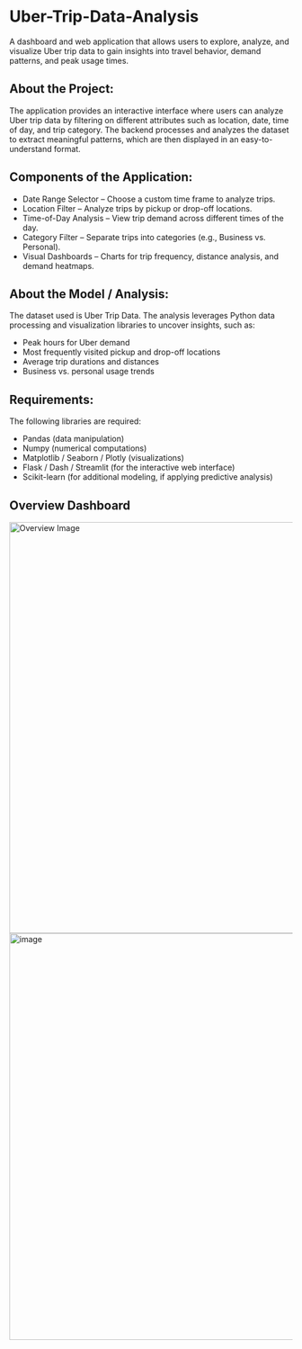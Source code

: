 # Uber-Trip-Data-Analysis
A dashboard and web application that allows users to explore, analyze, and visualize Uber trip data to gain insights into travel behavior, demand patterns, and peak usage times.

## About the Project:
The application provides an interactive interface where users can analyze Uber trip data by filtering on different attributes such as location, date, time of day, and trip category. The backend processes and analyzes the dataset to extract meaningful patterns, which are then displayed in an easy-to-understand format.

## Components of the Application:
- Date Range Selector – Choose a custom time frame to analyze trips.
- Location Filter – Analyze trips by pickup or drop-off locations.
- Time-of-Day Analysis – View trip demand across different times of the day.
- Category Filter – Separate trips into categories (e.g., Business vs. Personal).
- Visual Dashboards – Charts for trip frequency, distance analysis, and demand heatmaps.

## About the Model / Analysis:
The dataset used is Uber Trip Data. The analysis leverages Python data processing and visualization libraries to uncover insights, such as:
- Peak hours for Uber demand
- Most frequently visited pickup and drop-off locations
- Average trip durations and distances
- Business vs. personal usage trends

## Requirements:
The following libraries are required:
- Pandas (data manipulation)
- Numpy (numerical computations)
- Matplotlib / Seaborn / Plotly (visualizations)
- Flask / Dash / Streamlit (for the interactive web interface)
- Scikit-learn (for additional modeling, if applying predictive analysis)

## Overview Dashboard
<img width="1307" height="731" alt="Overview Image" src="https://github.com/user-attachments/assets/f1d47dde-24d3-4e6b-ae53-de30b039b1c5" />
<img width="1292" height="723" alt="image" src="https://github.com/user-attachments/assets/138135be-8ba6-4d30-87b3-37d6abb5fd36" />




